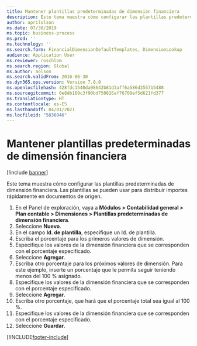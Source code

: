 ```yaml
---
title: Mantener plantillas predeterminadas de dimensión financiera
description: Este tema muestra cómo configurar las plantillas predeterminadas de dimensión financiera.
author: aprilolson
ms.date: 07/30/2019
ms.topic: business-process
ms.prod: ''
ms.technology: ''
ms.search.form: FinancialDimensionDefaultTemplates, DimensionLookup
audience: Application User
ms.reviewer: roschlom
ms.search.region: Global
ms.author: aolson
ms.search.validFrom: 2016-06-30
ms.dyn365.ops.version: Version 7.0.0
ms.openlocfilehash: 428fdc1540da98642b81d3aff6a586d355715488
ms.sourcegitcommit: 0e8db169c3f90bd750826af76709ef5d621fd377
ms.translationtype: HT
ms.contentlocale: es-ES
ms.lasthandoff: 04/01/2021
ms.locfileid: "5836946"
---
```

# <a name="maintain-financial-dimension-default-templates"></a>Mantener plantillas predeterminadas de dimensión financiera

[!include [banner](../../includes/banner.md)]

Este tema muestra cómo configurar las plantillas predeterminadas de dimensión financiera. Las plantillas se pueden usar para distribuir importes rápidamente en documentos de origen.

1. En el Panel de exploración, vaya a **Módulos > Contabilidad general > Plan contable > Dimensiones > Plantillas predeterminadas de dimensión financiera**.
2. Seleccione **Nuevo**.
3. En el campo **Id. de plantilla**, especifique un Id. de plantilla.
4. Escriba el porcentaje para los primeros valores de dimensión.
5. Especifique los valores de la dimensión financiera que se corresponden con el porcentaje especificado.
6. Seleccione **Agregar**.
7. Escriba otro porcentaje para los próximos valores de dimensión. Para este ejemplo, inserte un porcentaje que le permita seguir teniendo menos del 100 % asignado. 
8. Especifique los valores de la dimensión financiera que se corresponden con el porcentaje especificado.
9. Seleccione **Agregar**.
10. Escriba otro porcentaje, que hará que el porcentaje total sea igual al 100 %.
11. Especifique los valores de la dimensión financiera que se corresponden con el porcentaje especificado.
12. Seleccione **Guardar**.



[!INCLUDE[footer-include](../../../includes/footer-banner.md)]